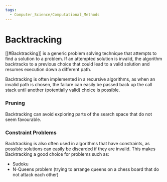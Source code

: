 ```yaml
---
tags:
  - Computer_Science/Computational_Methods
---
```

# Backtracking
[[#Backtracking]] is a generic problem solving technique that attempts to find a solution to a problem. If an attempted solution is invalid, the algorithm backtracks to a previous choice that could lead to a valid solution and resumes execution down a different path.

Backtracking is often implemented in a recursive algorithms, as when an invalid path is chosen, the failure can easily be passed back up the call stack until another (potentially valid) choice is possible.

### Pruning
Backtracking can avoid exploring parts of the search space that do not seem favourable.

### Constraint Problems
Backtracking is also often used in algorithms that have constraints, as possible solutions can easily be discarded if they are invalid. 
This makes Backtracking a good choice for problems such as:
- Sudoku
- N-Queens problem (trying to arrange queens on a chess board that do not attack each other)
